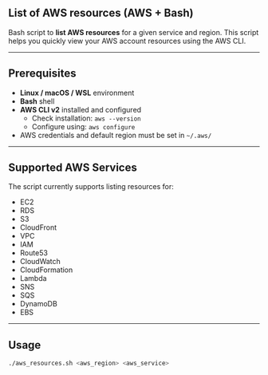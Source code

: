 ## List of AWS resources (AWS + Bash)

Bash script to **list AWS resources** for a given service and region. This script helps you quickly view your AWS account resources using the AWS CLI.

---

## Prerequisites

- **Linux / macOS / WSL** environment  
- **Bash** shell  
- **AWS CLI v2** installed and configured  
  - Check installation: `aws --version`  
  - Configure using: `aws configure`  
- AWS credentials and default region must be set in `~/.aws/`

---

## Supported AWS Services

The script currently supports listing resources for:

- EC2
- RDS
- S3
- CloudFront
- VPC
- IAM
- Route53
- CloudWatch
- CloudFormation
- Lambda
- SNS
- SQS
- DynamoDB
- EBS

---

## Usage

```bash
./aws_resources.sh <aws_region> <aws_service>
